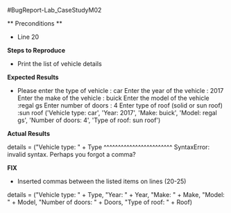 #BugReport-Lab_CaseStudyM02

** Preconditions **

- Line 20

**Steps to Reproduce**

- Print the list of vehicle details


**Expected Results**

- Please enter the type of vehicle : car
Enter the year of the vehicle : 2017
Enter the make of the vehicle : buick
Enter the model of the vehicle :regal gs
Enter number of doors : 4
Enter type of roof (solid or sun roof) :sun roof
('Vehicle type: car', 'Year: 2017', 'Make: buick', 'Model: regal gs', 'Number of doors: 4', 'Type of roof: sun roof')

**Actual Results**

details = ("Vehicle type: " + Type
               ^^^^^^^^^^^^^^^^^^^^^^^^
SyntaxError: invalid syntax. Perhaps you forgot a comma?


**FIX**

- Inserted commas between the listed items on lines (20-25)

details = ("Vehicle type: " + Type, 
    "Year: " + Year, 
    "Make: " + Make, 
    "Model: " + Model, 
    "Number of doors: " + Doors, 
    "Type of roof: " + Roof)